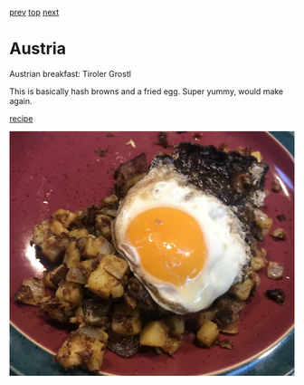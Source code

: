 [prev](australia.md)
[top](../index.md)
[next](azerbeijan.md)
# Austria

Austrian breakfast: Tiroler Grostl

This is basically hash browns and a fried egg. Super yummy, would make
again.

[recipe](https://www.austria.info/en/things-to-do/food-and-drink/recipes/tiroler-groestl)

![Fried egg on top of fried potatoes](images/austria.jpeg)